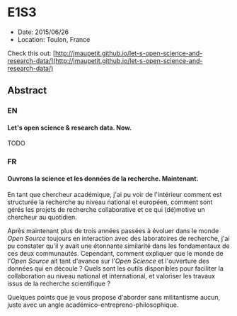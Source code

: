 # E1S3

* Date: 2015/06/26
* Location: Toulon, France

Check this out: [http://jmaupetit.github.io/let-s-open-science-and-research-data/](http://jmaupetit.github.io/let-s-open-science-and-research-data/)

## Abstract

### EN

#### Let's open science & research data. Now.

TODO

### FR

#### Ouvrons la science et les données de la recherche. Maintenant.

En tant que chercheur académique, j'ai pu voir de l'intérieur comment est structurée la recherche au niveau national et européen, comment sont gérés les projets de recherche collaborative et ce qui (dé)motive un chercheur au quotidien.

Après maintenant plus de trois années passées à évoluer dans le monde *Open Source* toujours en interaction avec des laboratoires de recherche, j'ai pu constater qu'il y avait une étonnante similarité dans les fondamentaux de ces deux communautés. Cependant, comment expliquer que le monde de l'*Open Source* ait tant d'avance sur l'*Open Science* et l'ouverture des données qui en découle ? Quels sont les outils disponibles pour faciliter la collaboration au niveau national et international, et valoriser les travaux issus de la recherche scientifique ?

Quelques points que je vous propose d'aborder sans militantisme aucun, juste avec un angle académico-entrepreno-philosophique.
